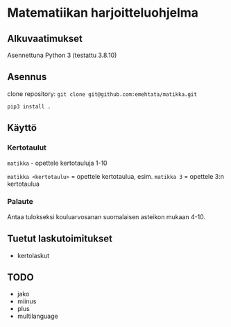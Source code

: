 # Matematiikan harjoitteluohjelma

## Alkuvaatimukset

Asennettuna Python 3 (testattu 3.8.10)

## Asennus

clone repository: `git clone git@github.com:emehtata/matikka.git`

`pip3 install .`

## Käyttö

### Kertotaulut

`matikka` - opettele kertotauluja 1-10

`matikka <kertotaulu>` = opettele kertotaulua, esim. `matikka 3` = opettele 3:n kertotaulua

### Palaute

Antaa tulokseksi kouluarvosanan suomalaisen asteikon mukaan 4-10.

## Tuetut laskutoimitukset

* kertolaskut

## TODO

* jako
* miinus
* plus
* multilanguage
